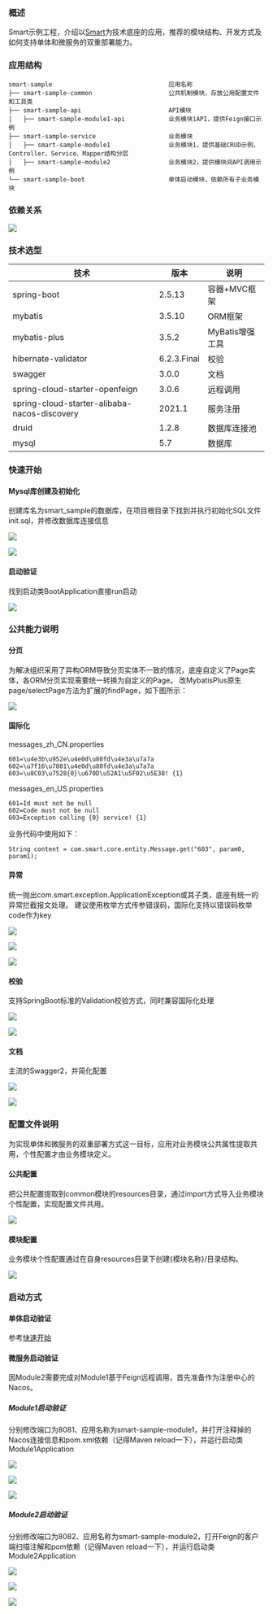 ### 概述

Smart示例工程，介绍以[Smart](https://github.com/a466350665/smart)为技术底座的应用，推荐的模块结构、开发方式及如何支持单体和微服务的双重部署能力。

### 应用结构
```
smart-sample                                应用名称
├── smart-sample-common                     公共机制模块，存放公用配置文件和工具类
├── smart-sample-api                        API模块
│   ├── smart-sample-module1-api            业务模块1API，提供Feign接口示例
├── smart-sample-service                    业务模块
│   ├── smart-sample-module1                业务模块1，提供基础CRUD示例，Controller、Service、Mapper结构分层
│   ├── smart-sample-module2                业务模块2，提供模块间API调用示例
└── smart-sample-boot                       单体启动模块，依赖所有子业务模块
```

### 依赖关系

![](./image/relationship.png)

### 技术选型

| 技术                   | 版本    | 说明             |
| ---------------------- | ------- | ---------------- |
| spring-boot             | 2.5.13   | 容器+MVC框架     |
| mybatis                | 3.5.10   | ORM框架          |
| mybatis-plus           | 3.5.2   | MyBatis增强工具  |
| hibernate-validator    | 6.2.3.Final   | 校验  |
| swagger      | 3.0.0   | 文档     |
| spring-cloud-starter-openfeign | 3.0.6   | 远程调用     |
| spring-cloud-starter-alibaba-nacos-discovery | 2021.1   | 服务注册     |
| druid                  | 1.2.8   | 数据库连接池     |
| mysql                  | 5.7   | 数据库     |

### 快速开始

#### Mysql库创建及初始化
创建库名为smart_sample的数据库，在项目根目录下找到并执行初始化SQL文件init.sql，并修改数据库连接信息

![](./image/20.png)

![](./image/21.png)

#### 启动验证
找到启动类BootApplication直接run启动

![](./image/11.png)

### 公共能力说明

#### 分页
为解决组织采用了异构ORM导致分页实体不一致的情况，底座自定义了Page实体，各ORM分页实现需要统一转换为自定义的Page。
改MybatisPlus原生page/selectPage方法为扩展的findPage，如下图所示：

![](./image/01.jpg)

#### 国际化
messages_zh_CN.properties
```
601=\u4e3b\u952e\u4e0d\u80fd\u4e3a\u7a7a
602=\u7f16\u7801\u4e0d\u80fd\u4e3a\u7a7a
603=\u8C03\u7528{0}\u670D\u52A1\u5F02\u5E38! {1}
  ```
messages_en_US.properties
```
601=Id must not be null
602=Code must not be null
603=Exception calling {0} service! {1}
  ```
业务代码中使用如下：
```
String content = com.smart.core.entity.Message.get("603", param0, param1);
  ```

#### 异常
统一抛出com.smart.exception.ApplicationException或其子类，底座有统一的异常拦截报文处理。
建议使用枚举方式传参错误码，国际化支持以错误码枚举code作为key

![](./image/02.jpg)

![](./image/03.jpg)

![](./image/04.jpg)

#### 校验
支持SpringBoot标准的Validation校验方式，同时兼容国际化处理

![](./image/05.jpg)

![](./image/06.jpg)

#### 文档
主流的Swagger2，并简化配置

![](./image/07.png)

![](./image/08.png)

### 配置文件说明
为实现单体和微服务的双重部署方式这一目标，应用对业务模块公共属性提取共用，个性配置才由业务模块定义。

#### 公共配置
把公共配置提取到common模块的resources目录，通过import方式导入业务模块个性配置，实现配置文件共用。

![](./image/09.png)

#### 模块配置
业务模块个性配置通过在自身resources目录下创建{模块名称}/目录结构。

![](./image/10.png)

### 启动方式

#### 单体启动验证
参考[快速开始](https://github.com/a466350665/smart-sample#%E5%BF%AB%E9%80%9F%E5%BC%80%E5%A7%8B)

#### 微服务启动验证
因Module2需要完成对Module1基于Feign远程调用，首先准备作为注册中心的Nacos。

##### Module1启动验证
分别修改端口为8081、应用名称为smart-sample-module1，并打开注释掉的Nacos连接信息和pom.xml依赖（记得Maven reload一下），并运行启动类Module1Application

![](./image/12.png)

![](./image/13.png)

![](./image/14.png)

##### Module2启动验证
分别修改端口为8082、应用名称为smart-sample-module2，打开Feign的客户端扫描注解和pom依赖（记得Maven reload一下），并运行启动类Module2Application

![](./image/15.png)

![](./image/16.png)

![](./image/17.png)